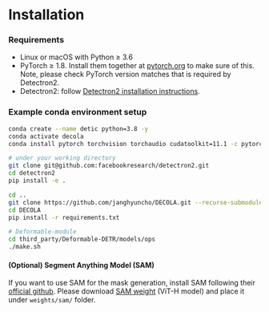 # Installation

### Requirements
- Linux or macOS with Python ≥ 3.6
- PyTorch ≥ 1.8.
  Install them together at [pytorch.org](https://pytorch.org) to make sure of this. Note, please check
  PyTorch version matches that is required by Detectron2.
- Detectron2: follow [Detectron2 installation instructions](https://detectron2.readthedocs.io/tutorials/install.html).


### Example conda environment setup
```bash
conda create --name detic python=3.8 -y
conda activate decola
conda install pytorch torchvision torchaudio cudatoolkit=11.1 -c pytorch-lts -c nvidia

# under your working directory
git clone git@github.com:facebookresearch/detectron2.git
cd detectron2
pip install -e .

cd ..
git clone https://github.com/janghyuncho/DECOLA.git --recurse-submodules
cd DECOLA
pip install -r requirements.txt

# Deformable-module
cd third_party/Deformable-DETR/models/ops
./make.sh
``` 


#### (Optional) Segment Anything Model (SAM)
If you want to use SAM for the mask generation, install SAM following their [official github](https://github.com/facebookresearch/segment-anything#installation). Please download [SAM weight](https://github.com/facebookresearch/segment-anything#model-checkpoints) (ViT-H model) and place it under `weights/sam/` folder. 
